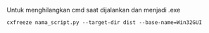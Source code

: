 Untuk menghilangkan cmd saat dijalankan dan menjadi .exe
```
cxfreeze nama_script.py --target-dir dist --base-name=Win32GUI
```
